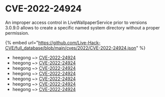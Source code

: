# CVE-2022-24924

An improper access control in LiveWallpaperService prior to versions 3.0.9.0 allows to create a specific named system directory without a proper permission.

{% embed url="https://github.com/Live-Hack-CVE/full_database/blob/main/cves/2022/CVE-2022-24924.json" %}


* heegong ~> [CVE-2022-24924](https://www.alice-snow.ru/2022/database/cve-2022-24924/cve-2022-24924-heegong)
* heegong ~> [CVE-2022-24924](https://www.alice-snow.ru/2022/database/cve-2022-24924/cve-2022-24924-heegong)
* heegong ~> [CVE-2022-24924](https://www.alice-snow.ru/2022/database/cve-2022-24924/cve-2022-24924-heegong)
* heegong ~> [CVE-2022-24924](https://www.alice-snow.ru/2022/database/cve-2022-24924/cve-2022-24924-heegong)
* heegong ~> [CVE-2022-24924](https://www.alice-snow.ru/2022/database/cve-2022-24924/cve-2022-24924-heegong)
* heegong ~> [CVE-2022-24924](https://www.alice-snow.ru/2022/database/cve-2022-24924/cve-2022-24924-heegong)
* heegong ~> [CVE-2022-24924](https://www.alice-snow.ru/2022/database/cve-2022-24924/cve-2022-24924-heegong)